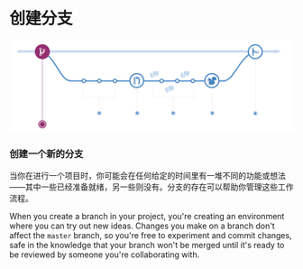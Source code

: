 # 创建分支

![](../.gitbook/assets/image.png)

### 创建一个新的分支

当你在进行一个项目时，你可能会在任何给定的时间里有一堆不同的功能或想法——其中一些已经准备就绪，另一些则没有。分支的存在可以帮助你管理这些工作流程。

When you create a branch in your project, you're creating an environment where you can try out new ideas. Changes you make on a branch don't affect the `master` branch, so you're free to experiment and commit changes, safe in the knowledge that your branch won't be merged until it's ready to be reviewed by someone you're collaborating with.

